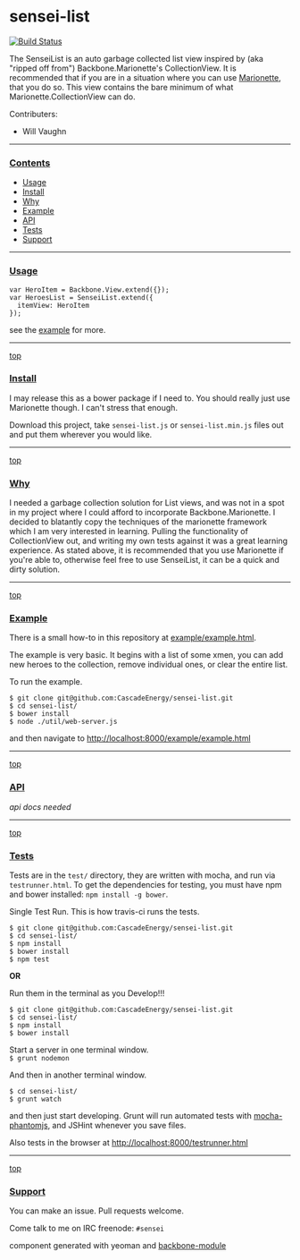 # sensei-list

[![Build Status](https://secure.travis-ci.org/CascadeEnergy/sensei-list.png?branch=master)](https://travis-ci.org/CascadeEnergy/sensei-list)

The SenseiList is an auto garbage collected list view inspired by (aka "ripped off from") Backbone.Marionette's CollectionView. It is recommended that if you are in a situation where you can use [Marionette](https://github.com/marionettejs/backbone.marionette), that you do so. This view contains the bare minimum of what Marionette.CollectionView can do.

Contributers:

- Will Vaughn

---
### [Contents](id:contents)
- [Usage](#usage)
- [Install](#install)
- [Why](#why)
- [Example](#example)
- [API](#api)
- [Tests](#tests)
- [Support](#support)

---
### [Usage](id:usage)

    var HeroItem = Backbone.View.extend({});
    var HeroesList = SenseiList.extend({
      itemView: HeroItem
    });

see the [example](#example) for more.

---
[top](#contents)
### [Install](id:install)

I may release this as a bower package if I need to. You should really just use Marionette though. I can't stress that enough.

<!--

Bower is a package manager for the web built by twitter, you should check it out, and download this package.

`$ npm install bower -g`  
`$ bower install sensei-list --save `

The `--save` flag will save sensei-list as a dependency in your project's `bower.json` file.

OR  

-->

Download this project, take `sensei-list.js` or `sensei-list.min.js` files out and put them wherever you would like.

---
[top](#contents)
### [Why](id:why)

I needed a garbage collection solution for List views, and was not in a spot in my project where I could afford to incorporate Backbone.Marionette. I decided to blatantly copy the techniques of the marionette framework which I am very interested in learning. Pulling the functionality of CollectionView out, and writing my own tests against it was a great learning experience. As stated above, it is recommended that you use Marionette if you're able to, otherwise feel free to use SenseiList, it can be a quick and dirty solution.

---
[top](#contents)
### [Example](id:example)

There is a small how-to in this repository at [example/example.html](https://github.com/CascadeEnergy/sensei-list/blob/master/example/example.html). 

The example is very basic. It begins with a list of some xmen, you can add new heroes to the collection, remove individual ones, or clear the entire list.

To run the example.

```
$ git clone git@github.com:CascadeEnergy/sensei-list.git
$ cd sensei-list/
$ bower install
$ node ./util/web-server.js
```

and then navigate to <http://localhost:8000/example/example.html>

---
[top](#contents)
### [API](id:api)

_api docs needed_

---
[top](#contents)
### [Tests](id:tests)

Tests are in the `test/` directory, they are written with mocha, and run via `testrunner.html`. To get the dependencies for testing, you must have npm and bower installed: `npm install -g bower`.

Single Test Run. This is how travis-ci runs the tests.

```
$ git clone git@github.com:CascadeEnergy/sensei-list.git  
$ cd sensei-list/
$ npm install
$ bower install
$ npm test
```

**OR**  

Run them in the terminal as you Develop!!!

```
$ git clone git@github.com:CascadeEnergy/sensei-list.git  
$ cd sensei-list/
$ npm install
$ bower install
```

Start a server in one terminal window.  
`$ grunt nodemon`

And then in another terminal window.

```   
$ cd sensei-list/ 
$ grunt watch
```

and then just start developing. Grunt will run automated tests with [mocha-phantomjs](https://github.com/metaskills/mocha-phantomjs), and JSHint whenever you save files.

Also tests in the browser at <http://localhost:8000/testrunner.html>

---
[top](#contents)
### [Support](id:support)

You can make an issue. Pull requests welcome.

Come talk to me on IRC freenode: `#sensei`

component generated with yeoman and [backbone-module](https://github.com/nackjicholson/generator-backbone-module)